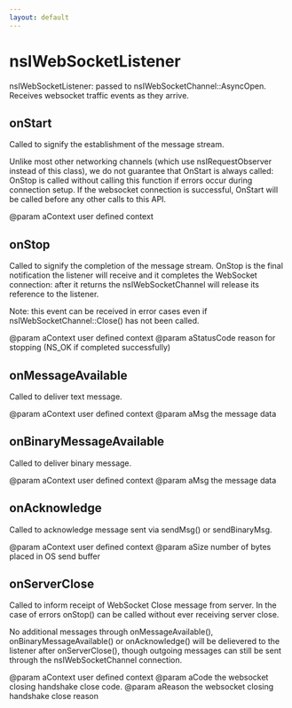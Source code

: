```yaml
---
layout: default
---
```


# nsIWebSocketListener #

nsIWebSocketListener: passed to nsIWebSocketChannel::AsyncOpen. Receives
websocket traffic events as they arrive.


## onStart ##

Called to signify the establishment of the message stream.

Unlike most other networking channels (which use nsIRequestObserver
instead of this class), we do not guarantee that OnStart is always
called: OnStop is called without calling this function if errors occur
during connection setup.  If the websocket connection is successful,
OnStart will be called before any other calls to this API.

@param aContext user defined context


## onStop ##

Called to signify the completion of the message stream.
OnStop is the final notification the listener will receive and it
completes the WebSocket connection: after it returns the
nsIWebSocketChannel will release its reference to the listener.

Note: this event can be received in error cases even if
nsIWebSocketChannel::Close() has not been called.

@param aContext user defined context
@param aStatusCode reason for stopping (NS_OK if completed successfully)


## onMessageAvailable ##

Called to deliver text message.

@param aContext user defined context
@param aMsg the message data


## onBinaryMessageAvailable ##

Called to deliver binary message.

@param aContext user defined context
@param aMsg the message data


## onAcknowledge ##

Called to acknowledge message sent via sendMsg() or sendBinaryMsg.

@param aContext user defined context
@param aSize number of bytes placed in OS send buffer


## onServerClose ##

Called to inform receipt of WebSocket Close message from server.
In the case of errors onStop() can be called without ever
receiving server close.

No additional messages through onMessageAvailable(),
onBinaryMessageAvailable() or onAcknowledge() will be delievered
to the listener after onServerClose(), though outgoing messages can still
be sent through the nsIWebSocketChannel connection.

@param aContext user defined context
@param aCode the websocket closing handshake close code.
@param aReason the websocket closing handshake close reason


